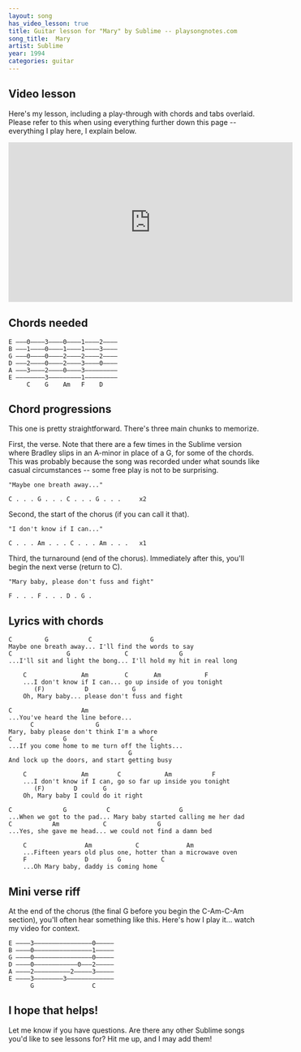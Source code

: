 ```yaml
---
layout: song
has_video_lesson: true
title: Guitar lesson for "Mary" by Sublime -- playsongnotes.com
song_title:  Mary
artist: Sublime
year: 1994
categories: guitar
---
```


## Video lesson

Here's my lesson, including a play-through with chords and tabs overlaid. Please refer to this when using everything further down this page -- everything I play here, I explain below.

<iframe width="560" height="315" src="https://www.youtube.com/embed/mAcg4jHbvPM?showinfo=0" frameborder="0" allowfullscreen></iframe>

## Chords needed

    E –––0––––3––––0––––1––––2––––
    B –––1––––0––––1––––1––––3––––
    G –––0––––0––––2––––2––––2––––
    D –––2––––0––––2––––3––––0––––
    A –––3––––2––––0––––3–––––––––
    E ––––––––3–––––––––1–––––––––
         C    G    Am   F    D

## Chord progressions

This one is pretty straightforward. There's three main chunks to memorize.

First, the verse. Note that there are a few times in the Sublime version where Bradley slips in an A-minor in place of a G, for some of the chords. This was probably because the song was recorded under what sounds like casual circumstances -- some free play is not to be surprising.

    "Maybe one breath away..."

    C . . . G . . . C . . . G . . .     x2

Second, the start of the chorus (if you can call it that).

    "I don't know if I can..."

    C . . . Am . . . C . . . Am . . .   x1

Third, the turnaround (end of the chorus). Immediately after this, you'll begin the next verse (return to C).

    "Mary baby, please don't fuss and fight"

    F . . . F . . . D . G .

## Lyrics with chords

    C         G           C                G
    Maybe one breath away... I'll find the words to say
    C               G               C              G
    ...I'll sit and light the bong... I'll hold my hit in real long

        C               Am          C       Am            F
        ...I don't know if I can... go up inside of you tonight
           (F)           D            G
        Oh, Mary baby... please don't fuss and fight

    C                   Am
    ...You've heard the line before...
          C                 G
    Mary, baby please don't think I'm a whore
    C              G                       C
    ...If you come home to me turn off the lights...
                                     G
    And lock up the doors, and start getting busy

        C               Am        C            Am           F
        ...I don't know if I can, go so far up inside you tonight
           (F)        D       G
        Oh, Mary baby I could do it right

    C              G           C                   G
    ...When we got to the pad... Mary baby started calling me her dad
    C           Am            C              G
    ...Yes, she gave me head... we could not find a damn bed

        C                Am            C             Am
        ...Fifteen years old plus one, hotter than a microwave oven
        F                D        G           C
        ...Oh Mary baby, daddy is coming home

## Mini verse riff

At the end of the chorus (the final G before you begin the C-Am-C-Am section), you'll often hear something like this. Here's how I play it... watch my video for context.

    E ––––3––––––––––––––––0–––––
    B ––––0––––––––––––––––1–––––
    G ––––0––––––––––––––––0–––––
    D ––––0––––––––––––0–––2–––––
    A ––––2––––––––––2–––––3–––––
    E ––––3––––––––3–––––––––––––
          G                C

## I hope that helps!

Let me know if you have questions. Are there any other Sublime songs you'd like to see lessons for? Hit me up, and I may add them!
